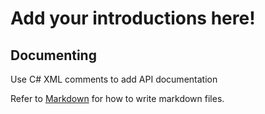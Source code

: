 
# Add your introductions here!

## Documenting

Use C# XML comments to add API documentation

Refer to [Markdown](http://daringfireball.net/projects/markdown/) for how to write markdown files.
